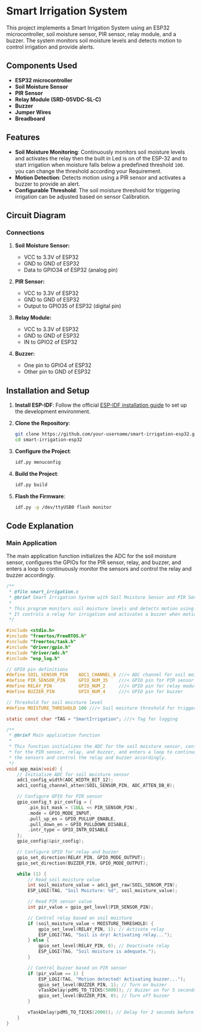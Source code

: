 # Smart Irrigation System 

This project implements a Smart Irrigation System using an ESP32 microcontroller, soil moisture sensor, PIR sensor, relay module, and a buzzer. The system monitors soil moisture levels and detects motion to control irrigation and provide alerts.

## Components Used

- **ESP32 microcontroller**
- **Soil Moisture Sensor**
- **PIR Sensor**
- **Relay Module (SRD-05VDC-SL-C)**
- **Buzzer**
- **Jumper Wires**
- **Breadboard**


## Features

- **Soil Moisture Monitoring**: Continuously monitors soil moisture levels and activates the relay then the built in Led is on of the ESP-32 and to start irrigation when moisture falls below a predefined threshold ``100``.
you can change the threshold according your Requirement.
- **Motion Detection**: Detects motion using a PIR sensor and activates a buzzer to provide an alert.
- **Configurable Threshold**: The soil moisture threshold for triggering irrigation can be adjusted based on sensor Calibration.

## Circuit Diagram

### Connections

1. **Soil Moisture Sensor:**
   - VCC to 3.3V of ESP32
   - GND to GND of ESP32
   - Data to GPIO34 of ESP32 (analog pin)

2. **PIR Sensor:**
   - VCC to 3.3V of ESP32
   - GND to GND of ESP32
   - Output to GPIO35 of ESP32 (digital pin)

3. **Relay Module:**
   - VCC to 3.3V of ESP32
   - GND to GND of ESP32
   - IN to GPIO2 of ESP32

4. **Buzzer:**
   - One pin to GPIO4 of ESP32
   - Other pin to GND of ESP32

## Installation and Setup

1. **Install ESP-IDF**: Follow the official [ESP-IDF installation guide](https://docs.espressif.com/projects/esp-idf/en/latest/esp32/get-started/) to set up the development environment.

2. **Clone the Repository**:
    ```sh
    git clone https://github.com/your-username/smart-irrigation-esp32.git
    cd smart-irrigation-esp32
    ```

3. **Configure the Project**:
    ```sh
    idf.py menuconfig
    ```

4. **Build the Project**:
    ```sh
    idf.py build
    ```

5. **Flash the Firmware**:
    ```sh
    idf.py -p /dev/ttyUSB0 flash monitor
    ```


## Code Explanation

### Main Application

The main application function initializes the ADC for the soil moisture sensor, configures the GPIOs for the PIR sensor, relay, and buzzer, and enters a loop to continuously monitor the sensors and control the relay and buzzer accordingly.

```c
/**
 * @file smart_irrigation.c
 * @brief Smart Irrigation System with Soil Moisture Sensor and PIR Sensor
 *
 * This program monitors soil moisture levels and detects motion using a PIR sensor.
 * It controls a relay for irrigation and activates a buzzer when motion is detected.
 */

#include <stdio.h>
#include "freertos/FreeRTOS.h"
#include "freertos/task.h"
#include "driver/gpio.h"
#include "driver/adc.h"
#include "esp_log.h"

// GPIO pin definitions
#define SOIL_SENSOR_PIN    ADC1_CHANNEL_6 ///< ADC channel for soil moisture sensor (GPIO34)
#define PIR_SENSOR_PIN     GPIO_NUM_35    ///< GPIO pin for PIR sensor
#define RELAY_PIN          GPIO_NUM_2     ///< GPIO pin for relay module
#define BUZZER_PIN         GPIO_NUM_4     ///< GPIO pin for buzzer

// Threshold for soil moisture level
#define MOISTURE_THRESHOLD 100 ///< Soil moisture threshold for triggering irrigation

static const char *TAG = "SmartIrrigation"; ///< Tag for logging

/**
 * @brief Main application function
 *
 * This function initializes the ADC for the soil moisture sensor, configures the GPIOs
 * for the PIR sensor, relay, and buzzer, and enters a loop to continuously monitor
 * the sensors and control the relay and buzzer accordingly.
 */
void app_main(void) {
    // Initialize ADC for soil moisture sensor
    adc1_config_width(ADC_WIDTH_BIT_12);
    adc1_config_channel_atten(SOIL_SENSOR_PIN, ADC_ATTEN_DB_0);

    // Configure GPIO for PIR sensor
    gpio_config_t pir_config = {
        .pin_bit_mask = (1ULL << PIR_SENSOR_PIN),
        .mode = GPIO_MODE_INPUT,
        .pull_up_en = GPIO_PULLUP_ENABLE,
        .pull_down_en = GPIO_PULLDOWN_DISABLE,
        .intr_type = GPIO_INTR_DISABLE
    };
    gpio_config(&pir_config);

    // Configure GPIO for relay and buzzer
    gpio_set_direction(RELAY_PIN, GPIO_MODE_OUTPUT);
    gpio_set_direction(BUZZER_PIN, GPIO_MODE_OUTPUT);

    while (1) {
        // Read soil moisture value
        int soil_moisture_value = adc1_get_raw(SOIL_SENSOR_PIN);
        ESP_LOGI(TAG, "Soil Moisture: %d", soil_moisture_value);

        // Read PIR sensor value
        int pir_value = gpio_get_level(PIR_SENSOR_PIN);

        // Control relay based on soil moisture
        if (soil_moisture_value < MOISTURE_THRESHOLD) {
            gpio_set_level(RELAY_PIN, 1); // Activate relay
            ESP_LOGI(TAG, "Soil is dry! Activating relay...");
        } else {
            gpio_set_level(RELAY_PIN, 0); // Deactivate relay
            ESP_LOGI(TAG, "Soil moisture is adequate.");
        }

        // Control buzzer based on PIR sensor
        if (pir_value == 1) {
            ESP_LOGI(TAG, "Motion detected! Activating buzzer...");
            gpio_set_level(BUZZER_PIN, 1); // Turn on buzzer
            vTaskDelay(pdMS_TO_TICKS(5000)); // Buzzer on for 5 seconds
            gpio_set_level(BUZZER_PIN, 0); // Turn off buzzer
        }

        vTaskDelay(pdMS_TO_TICKS(2000)); // Delay for 2 seconds before the next reading
    }
}
